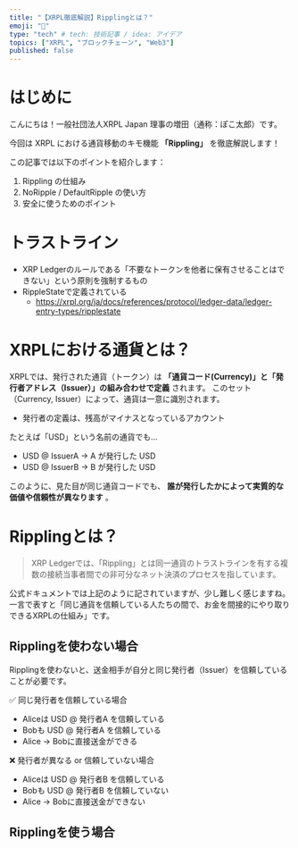 ```yaml
---
title: "【XRPL徹底解説】Ripplingとは？"
emoji: "🦔"
type: "tech" # tech: 技術記事 / idea: アイデア
topics: ["XRPL", "ブロックチェーン", "Web3"]
published: false
---
```

# はじめに

こんにちは！一般社団法人XRPL Japan 理事の増田（通称：ぽこ太郎）です。

今回は XRPL における通貨移動のキモ機能 **「Rippling」** を徹底解説します！

この記事では以下のポイントを紹介します：
1. Rippling の仕組み
2. NoRipple / DefaultRipple の使い方
3. 安全に使うためのポイント

# トラストライン

- XRP Ledgerのルールである「不要なトークンを他者に保有させることはできない」という原則を強制するもの
- RippleStateで定義されている
  - https://xrpl.org/ja/docs/references/protocol/ledger-data/ledger-entry-types/ripplestate

# XRPLにおける通貨とは？

XRPLでは、発行された通貨（トークン）は **「通貨コード(Currency)」と「発行者アドレス（Issuer）」の組み合わせで定義** されます。
このセット（Currency, Issuer）によって、通貨は一意に識別されます。
- 発行者の定義は、残高がマイナスとなっているアカウント

たとえば「USD」という名前の通貨でも…
- USD @ IssuerA → A が発行した USD
- USD @ IssuerB → B が発行した USD

このように、見た目が同じ通貨コードでも、 **誰が発行したかによって実質的な価値や信頼性が異なります** 。


# Ripplingとは？

> XRP Ledgerでは、「Rippling」とは同一通貨のトラストラインを有する複数の接続当事者間での非可分なネット決済のプロセスを指しています。

公式ドキュメントでは上記のように記されていますが、少し難しく感じますね。
一言で表すと「同じ通貨を信頼している人たちの間で、お金を間接的にやり取りできるXRPLの仕組み」です。

## Ripplingを使わない場合

Ripplingを使わないと、送金相手が自分と同じ発行者（Issuer）を信頼していることが必要です。

✅ 同じ発行者を信頼している場合

- Aliceは USD @ 発行者A を信頼している
- Bobも USD @ 発行者A を信頼している
- Alice → Bobに直接送金ができる

❌ 発行者が異なる or 信頼していない場合

- Aliceは USD @ 発行者B を信頼している
- Bobも USD @ 発行者B を信頼していない
- Alice → Bobに直接送金ができない

## Ripplingを使う場合
